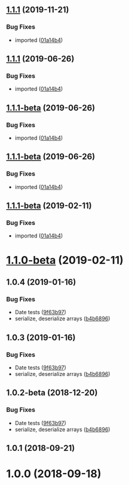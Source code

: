 ## [1.1.1](https://github.com/LCGroupIT/js-ts-mapper/compare/v1.0.4...v1.1.1) (2019-11-21)


### Bug Fixes

* imported ([01a14b4](https://github.com/LCGroupIT/js-ts-mapper/commit/01a14b4))



## [1.1.1](https://github.com/LCGroupIT/js-ts-mapper/compare/v1.0.4...v1.1.1) (2019-06-26)


### Bug Fixes

* imported ([01a14b4](https://github.com/LCGroupIT/js-ts-mapper/commit/01a14b4))



## [1.1.1-beta](https://github.com/LCGroupIT/js-ts-mapper/compare/v1.0.4...v1.1.1-beta) (2019-06-26)


### Bug Fixes

* imported ([01a14b4](https://github.com/LCGroupIT/js-ts-mapper/commit/01a14b4))



## [1.1.1-beta](https://github.com/LCGroupIT/js-ts-mapper/compare/v1.0.4...v1.1.1-beta) (2019-06-26)


### Bug Fixes

* imported ([01a14b4](https://github.com/LCGroupIT/js-ts-mapper/commit/01a14b4))



## [1.1.1-beta](https://github.com/LCGroupIT/js-ts-mapper/compare/v1.0.4...v1.1.1-beta) (2019-02-11)


### Bug Fixes

* imported ([01a14b4](https://github.com/LCGroupIT/js-ts-mapper/commit/01a14b4))



# [1.1.0-beta](https://github.com/LCGroupIT/js-ts-mapper/compare/v1.0.4...v1.1.0-beta) (2019-02-11)



## 1.0.4 (2019-01-16)


### Bug Fixes

* Date tests ([9f63b97](https://github.com/LCGroupIT/js-ts-mapper/commit/9f63b97))
* serialize, deserialize arrays ([b4b6896](https://github.com/LCGroupIT/js-ts-mapper/commit/b4b6896))



## 1.0.3 (2019-01-16)


### Bug Fixes

* Date tests ([9f63b97](https://github.com/LCGroupIT/js-ts-mapper/commit/9f63b97))
* serialize, deserialize arrays ([b4b6896](https://github.com/LCGroupIT/js-ts-mapper/commit/b4b6896))



## 1.0.2-beta (2018-12-20)


### Bug Fixes

* Date tests ([9f63b97](https://github.com/LCGroupIT/js-ts-mapper/commit/9f63b97))
* serialize, deserialize arrays ([b4b6896](https://github.com/LCGroupIT/js-ts-mapper/commit/b4b6896))



<a name="1.0.1"></a>
## 1.0.1 (2018-09-21)



<a name="1.0.0"></a>
# 1.0.0 (2018-09-18)


